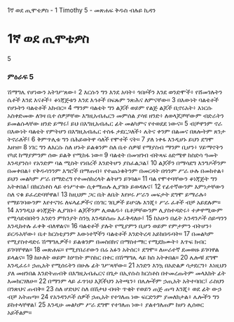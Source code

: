 ﻿
1ኛ ወደ ጢሞቴዎስ - 1 Timothy 5 - መጽሐፍ ቅዱስ ብሉይ ኪዳን
# 1ኛ ወደ ጢሞቴዎስ
5
### ምዕራፍ 5
 ሽማግሌ የሆነውን አትገሥጸው፥
2  እርሱን ግን እንደ አባት፥ ጎበዞችን እንደ ወንድሞች፥ የሸመገሉትን ሴቶች እንደ እናቶች፥ ቆነጃጅቱን እንደ እኅቶች በፍጹም ንጽሕና ለምናቸው።
3  በእውነት ባልቴቶች የሆኑትን ባልቴቶች አክብር።
4  ማንም ባልቴት ግን ልጆች ወይም የልጅ ልጆች ቢኖሩአት፥ እነርሱ አስቀድመው ለገዛ ቤተ ሰዎቻቸው እግዚአብሔርን መምሰል ያሳዩ ዘንድ፥ ለወላጆቻቸውም ብድራትን ይመልሱላቸው ዘንድ ይማሩ፤ ይህ በእግዚአብሔር ፊት መልካምና የተወደደ ነውና።
5  ብቻዋንም ኖራ በእውነት ባልቴት የምትሆን በእግዚአብሔር ተስፋ ታደርጋለች፥ ሌትና ቀንም በልመና በጸሎትም ጸንታ ትኖራለች፤
6  ቅምጥሊቱ ግን በሕይወትዋ ሳለች የሞተች ናት።
7  ያለ ነቀፋ እንዲሆኑ ይህን ደግሞ እዘዝ።
8  ነገር ግን ለእርሱ ስለ ሆኑት ይልቁንም ስለ ቤተ ሰዎቹ የማያስብ ማንም ቢሆን፥ ሃይማኖትን የካደ ከማያምንም ሰው ይልቅ የሚከፋ ነው።
9  ባልቴት በመዝገብ ብትጻፍ ዕድሜዋ ከስድሳ ዓመት እንዳያንስ፥ የአንድም ባል ሚስት የነበረች እንድትሆን ያስፈልጋል፤
10  ልጆችን በማሳደግ እንግዶችንም በመቀበል፥ የቅዱሳንንም እግሮች በማጠብ፥ የተጨነቁትንም በመርዳት በጎንም ሥራ ሁሉ በመከተል፥ ይህን መልካም ሥራ በማድረግ የተመሰከረላት ልትሆን ይገባል።
11  ባል የሞተባቸውን ቆነጃጅት ግን አትቀበል፤ በክርስቶስ ላይ ተነሥተው ሲቀማጠሉ ሊያገቡ ይወዳሉና፤
12  የፊተኛውንም እምነታቸውን ስለ ናቁ ይፈረድባቸዋል፤
13  ከዚህም ጋር ቤት ለቤት እየዞሩ ሥራን መፍታት ደግሞ ይማራሉ፥ የማይገባውንም እየተናገሩ ለፍላፊዎችና በነገር ገቢዎች ይሆናሉ እንጂ፥ ሥራ ፈቶች ብቻ አይደሉም።
14  እንግዲህ ቆነጃጅት ሊያገቡ፥ ልጆችንም ሊወልዱ፥ ቤቶቻቸውንም ሊያስተዳድሩ፥ ተቃዋሚውም የሚሳደብበትን አንድን ምክንያት ስንኳ እንዳይሰጡ እፈቅዳለሁ፤
15  ከአሁን በፊት አንዳንዶች ሰይጣንን እንዲከተሉ ፈቀቅ ብለዋልና።
16  ባልቴቶች ያሉት የሚያምን ቢሆን ወይም የምታምን ብትሆን፥ ይርዱአቸው፥ ቤተ ክርስቲያንም እውነተኞችን ባልቴቶች እንድትረዳ አይክበዱባት።
17  በመልካም የሚያስተዳድሩ ሽማግሌዎች፥ ይልቁንም በመስበክና በማስተማር የሚደክሙት፥ እጥፍ ክብር ይገባቸዋል።
18  መጽሐፍ። የሚያበራየውን በሬ አፉን አትሰር፥ ደግሞ። ለሠራተኛ ደመወዙ ይገባዋል ይላልና።
19  ከሁለት ወይም ከሦስት ምስክር በቀር በሽማግሌ ላይ ክስ አትቀበል።
20  ሌሎቹ ደግሞ እንዲፈሩ፥ ኃጢአት የሚሰሩትን በሁሉ ፊት ገሥጻቸው።
21  አንድን እንኳ በአድልዎ ሳታደርግ፥ እነዚህን ያለ መዘንበል እንድትጠብቅ በእግዚአብሔርና በጌታ በኢየሱስ ክርስቶስ በተመረጡትም መላእክት ፊት እመክርሃለሁ።
22  በማንም ላይ ፈጥነህ እጆችህን አትጫን፥ በሌሎችም ኃጢአት አትተባበር፤ ራስህን በንጽህና ጠብቅ።
23  ስለ ሆድህና ስለ በሽታህ ብዛት ጥቂት የወይን ጠጅ ጠጣ እንጂ፥ ወደ ፊት ውኃ ብቻ አትጠጣ።
24  የአንዳንዶች ሰዎች ኃጢአት የተገለጠ ነው ፍርድንም ያመለክታል፥ ሌሎችን ግን ይከተላቸዋል፤
25  እንዲሁ መልካም ሥራ ደግሞ የተገለጠ ነው፥ ያልተገለጠም ከሆነ ሊሰወር አይችልም። 
